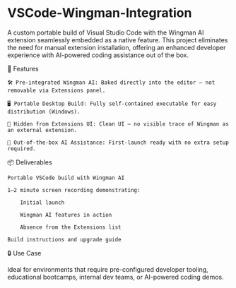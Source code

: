 # VSCode-Wingman-Integration
A custom portable build of Visual Studio Code with the Wingman AI extension seamlessly embedded as a native feature. This project eliminates the need for manual extension installation, offering an enhanced developer experience with AI-powered coding assistance out of the box. 

🔧 Features

    🛠️ Pre-integrated Wingman AI: Baked directly into the editor — not removable via Extensions panel.

    🖥️ Portable Desktop Build: Fully self-contained executable for easy distribution (Windows).

    🚫 Hidden from Extensions UI: Clean UI — no visible trace of Wingman as an external extension.

    🚀 Out-of-the-box AI Assistance: First-launch ready with no extra setup required.

📦 Deliverables

    Portable VSCode build with Wingman AI

    1–2 minute screen recording demonstrating:

        Initial launch

        Wingman AI features in action

        Absence from the Extensions list

    Build instructions and upgrade guide

🔒 Use Case

Ideal for environments that require pre-configured developer tooling, educational bootcamps, internal dev teams, or AI-powered coding demos.
